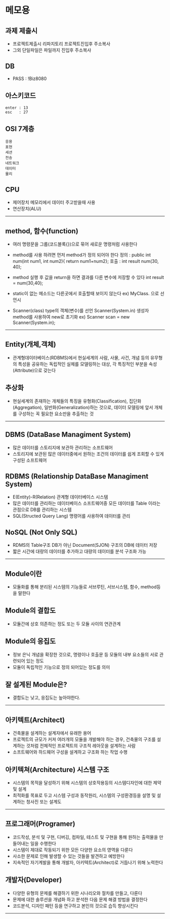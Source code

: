 # 메모용

## 과제 제출시
- 프로젝트제출시 리파지토리 프로젝트진입후 주소복사
- 그외 단일파일은 파일까지 진입후 주소복사


## DB 
 - PASS : !Biz8080

## 아스키코드
```
enter : 13
esc   : 27
```

## OSI 7계층
```
응용
표현
세션
전송
네트워크
데이터
물리
```


## CPU
- 제어장치
  메모리에서 데이터 주고받을때 사용
- 연산장치(ALU)



----------------



## method, 함수(function)
- 여러 명령문을 그룹(코드블록{})으로 묶어 새로운 명령처럼
  사용한다
- method를 사용 하려면 먼저 method가 정의 되어야 한다
  정의 : public int num(int num1, int num2){
         return num1+num2}; 
  호출 : int result num(30, 40);
- method 실행 후 값을 return을 하면 결과를 다른 변수에
  저장할 수 있다
  int result = num(30,40);

- static이 없는 메소드는 다른곳에서 호출할때 보이지 않는다
  ex) MyClass. 으로 선언시
- Scanner(class) type의 객체(변수)를 선언
  Scanner(System.in) 생성자 method를 사용하여
  new로 초기화
  ex) Scanner scan = new Scanner(System.in);



----------------



## Entity(개체,객체)
- 관계형데이터베이스(RDBMS)에서 현실세계의 사람, 사물, 사건,
  개념 등의 유무형의 특성을 공유하는 독립적인 실체를 모델링하는 대상, 각 특징적인 부분을 속성(Attribute)으로 갖는다

## 추상화
- 현실세계의 존재하는 개체들의 특징을 유형화(Classification),
  집단화(Aggregation), 일반화(Generalization)하는 것으로,
  데이터 모델링에 앞서 개체를 구성하는 꼭 필요한 요소만을
  추출하는 것



----------------



## DBMS (DataBase Managiment System)
- 많은 데이터를 스토리지에 보관하 관리하는 소프트웨어
- 스토리지에 보관된 많은 데이터중에서 원하는 조건의 데이터를
  쉽게 조회할 수 있게 구성된 소프트웨어

## RDBMS (Relationship DataBase Managiment System)
- E(Entity)-R(Relation) 관계형 데이터베이스 시스템
- 많은 데이터를 관리하는 데이터베이스 소프트웨어중
  모든 데이터를 Table 이라는 관점으로 DB를 관리하는 시스템
- SQL(Structed Query Lang) 명령어를 사용하여 데이터를 관리

## NoSQL (Not Only SQL)
- RDMS의 Table구조 DB가 아닌 Document(SJON) 구조의 DB에
  데이터 저장
- 짧은 시간에 대량의 데이터를 추가하고 대량의 데이터를 
  분석 구조화 가능
  
  
  
----------------
  
  
  
## Module이란
- 모듈화를 통해 분리된 시스템의 기능들로
  서브루틴, 서브시스템, 함수, method등을 말한다

## Module의 결합도
- 모듈간에 상호 의존하는 정도 또는 두 모듈 사이의 연관관계

## Module의 응집도
- 정보 은닉 개념을 확장한 것으로, 명령이나 호출문 등 모듈의 
  내부 요소들의 서로 관련되어 있는 정도
- 모듈이 독립적인 기능으로 정의 되어있는 정도를 의미

## 잘 설계된 Module은?
- 결합도는 낮고, 응집도는 높아야한다.
  
  
  
----------------


## 아키텍트(Architect)
- 건축물을 설계하는 설계자에서 유래한 용어
- 프로젝트의 규모가 커져 여러개의 모듈을 개발해야 하는 경우,
  건축물의 구조를 설계하는 것처럼 전체적인 프로젝트의 구조적
  레아웃을 설계하는 사람
- 소프트웨어와 하드웨어 구성을 설계하고 구조화 하는 작업 수행

## 아키텍쳐(Architecture) 시스템 구조
- 시스템의 목적을 달성하기 위해 시스템의 상호작용등의 
  시스템디자인에 대한 제약 및 설계
- 최적화를 목표로 두고 시스템 구성과 동작원리, 시스템의 
  구성환경등을 설명 및 설계하는 청사진 또는 설계도


----------------



## 프로그래머(Programer)
- 코드작성, 분석 및 구현, 디버깅, 컴파일, 테스트 및 구현을 통해
  원하는 출력물을 만들어내는 일을 수행한다
- 시스템이 제대로 작동되기 위한 모든 다양한 요소의 영역을 다룬다
- 사소한 문제로 인해 발생할 수 있는 것들을 발견하고 예방한다
- 지속적인 자기계발을 통해 개발자, 아키텍트(Architect)로
  거듭나기 위해 노력한다

## 개발자(Developer)
- 다양한 유형의 문제를 해결하기 위한 시나리오와 절차를 만들고,
  다룬다
- 문제에 대한 솔루션을 개념화 하고 분석한 다음 문제 해결
  방법을 결정한다
- 코드분석, 디자인 패턴 등을 연구하고 본인의 것으로 습득
  향상시킨다


----------------








